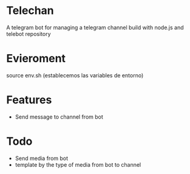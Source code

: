 # Telechan
A telegram bot for managing a telegram channel build with node.js and telebot repository

# Evieroment
source env.sh (establecemos las variables de entorno)

# Features
- Send message to channel from bot

# Todo
- Send media from bot
- template by the type of media from bot to channel
